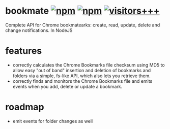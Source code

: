 # bookmate [![npm](https://img.shields.io/npm/dt/bookmate)](https://www.npmjs.com/package/bookmate) [![npm](https://img.shields.io/npm/v/bookmate?color=%2300ff44)](https://www.npmjs.com/package/bookmate) [![visitors+++](https://hits.seeyoufarm.com/api/count/incr/badge.svg?url=https%3A%2F%2Fgithub.com%2Fi5ik%2Fbookmate&count_bg=%2379C83D&title_bg=%23555555&icon=&icon_color=%23E7E7E7&title=visits%20%28today%2Ftotal%29%20since%20Jan%204%202022&edge_flat=false)](https://hits.seeyoufarm.com)

Complete API for Chrome bookmatearks: create, read, update, delete and change notifications.  In NodeJS

# features

- correctly calculates the Chrome Bookmarks file checksum using MD5 to allow easy "out of band" insertion and deletion of bookmarks and folders via a simple, fs-like API, which also lets you retrieve them.
- correctly finds and monitors the Chrome Bookmarks file and emits events when you add, delete or update a bookmark.

# roadmap

- emit events for folder changes as well
